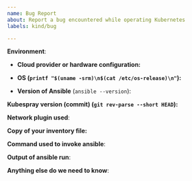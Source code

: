 ```yaml
---
name: Bug Report
about: Report a bug encountered while operating Kubernetes
labels: kind/bug

---
```

<!--
Please, be ready for followup questions, and please respond in a timely
manner.  If we can't reproduce a bug or think a feature already exists, we
might close your issue.  If we're wrong, PLEASE feel free to reopen it and
explain why.
-->

**Environment**:
- **Cloud provider or hardware configuration:**

- **OS (`printf "$(uname -srm)\n$(cat /etc/os-release)\n"`):**

- **Version of Ansible** (`ansible --version`):


**Kubespray version (commit) (`git rev-parse --short HEAD`):**


**Network plugin used**:


**Copy of your inventory file:**


**Command used to invoke ansible**:


**Output of ansible run**:
<!-- We recommend using snippets services like https://gist.github.com/ etc. -->

**Anything else do we need to know**:
<!-- By running scripts/collect-info.yaml you can get a lot of useful informations.
Script can be started by:
ansible-playbook -i <inventory_file_path> -u <ssh_user> -e ansible_ssh_user=<ssh_user> -b --become-user=root -e dir=`pwd` scripts/collect-info.yaml
(If you using CoreOS remember to add '-e ansible_python_interpreter=/opt/bin/python').
After running this command you can find logs in `pwd`/logs.tar.gz. You can even upload somewhere entire file and paste link here.-->

